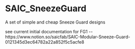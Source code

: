 # SAIC_SneezeGuard
A set of simple and cheap Sneeze Guard designs 
<p>
see current initial documentation for FG1 -- https://www.notion.so/saicfab/SAIC-Modular-Sneeze-Guard-0121345d3ec64782a22a852f5c5acfe8
